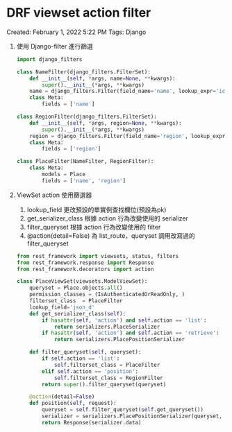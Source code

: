 # DRF viewset action filter

Created: February 1, 2022 5:22 PM
Tags: Django

1. 使用 Django-filter 進行篩選
    
    ```python
    import django_filters
    
    class NameFilter(django_filters.FilterSet):
        def __init__(self, *args, name=None, **kwargs):
            super().__init__(*args, **kwargs)
        name = django_filters.Filter(field_name='name', lookup_expr='icontains')
        class Meta:
            fields = ['name']
    
    class RegionFilter(django_filters.FilterSet):
        def __init__(self, *args, region=None, **kwargs):
            super().__init__(*args, **kwargs)
        region = django_filters.Filter(field_name='region', lookup_expr='icontains')
        class Meta:
            fields = ['region']
    
    class PlaceFilter(NameFilter, RegionFilter):
        class Meta:
            models = Place
            fields = ['name', 'region']
    ```
    
2. ViewSet action 使用篩選器
    1. lookup_field 更改預設的單實例查找欄位(預設為pk)
    2. get_serializer_class 根據 action 行為改變使用的 serializer
    3. filter_queryset 根據 action 行為改變使用的 filter 
    4. @action(detail=False) 為 list_route，queryset 調用改寫過的 filter_queryset 
    
    ```python
    from rest_framework import viewsets, status, filters
    from rest_framework.response import Response
    from rest_framework.decorators import action
    
    class PlaceViewSet(viewsets.ModelViewSet):
        queryset = Place.objects.all()
        permission_classes = (IsAuthenticatedOrReadOnly, )
        filterset_class  = PlaceFilter
        lookup_field='json_d'
        def get_serializer_class(self):
            if hasattr(self, 'action') and self.action == 'list':
                return serializers.PlaceSerializer
            if hasattr(self, 'action') and self.action == 'retrieve':
                return serializers.PlacePositionSerializer
    
        def filter_queryset(self, queryset):
            if self.action == 'list':
                self.filterset_class = PlaceFilter
            elif self.action == 'position':
                self.filterset_class = RegionFilter
            return super().filter_queryset(queryset)
    
        @action(detail=False)
        def position(self, request):
            queryset = self.filter_queryset(self.get_queryset())
            serializer = serializers.PlacePositionSerializer(queryset, many=True)
            return Response(serializer.data)
    ```